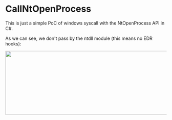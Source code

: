 # CallNtOpenProcess

This is just a simple PoC of windows syscall with the NtOpenProcess API in C#.

As we can see, we don't pass by the ntdll module (this means no EDR hooks):

<p align="center">
	<img width="550" height="200" src="https://i.imgur.com/gGc6W5g.png">
</p>